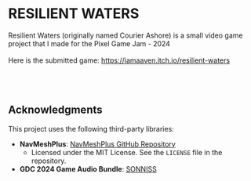 # RESILIENT WATERS
Resilient Waters (originally named Courier Ashore) is a small video game project that I made for the Pixel Game Jam - 2024
<br><br>
Here is the submitted game: https://iamaaven.itch.io/resilient-waters
<br><br><br><br>
## Acknowledgments

This project uses the following third-party libraries:

- **NavMeshPlus**: [NavMeshPlus GitHub Repository](https://github.com/h8man/NavMeshPlus)
  - Licensed under the MIT License. See the `LICENSE` file in the repository.
- **GDC 2024 Game Audio Bundle**: [SONNISS](https://gdc.sonniss.com/)
